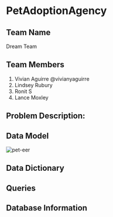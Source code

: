 # PetAdoptionAgency

## Team Name 
Dream Team

## Team Members 
1. Vivian Aguirre @vivianyaguirre
2. Lindsey Rubury 
3. Ronit S
4. Lance Moxley

## Problem Description:


## Data Model 
![pet-eer](https://github.com/user-attachments/assets/ee5abaf2-832e-4053-b8b0-7ee07b7c0317)

## Data Dictionary 

## Queries 


## Database Information



